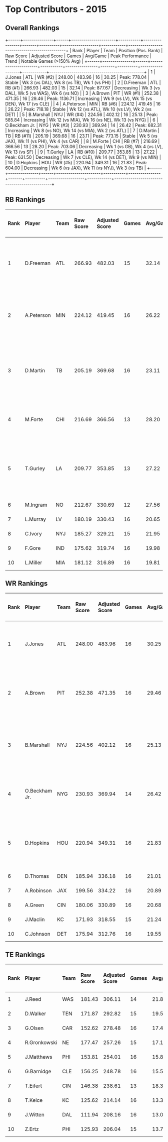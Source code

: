 # Top Contributors - 2015

## Overall Rankings

+------+---------------+------+----------------------+-----------+----------------+-------+----------+------------------+------------+-----------------------------------------------+
| Rank | Player        | Team | Position (Pos. Rank) | Raw Score | Adjusted Score | Games | Avg/Game | Peak Performance | Trend      | Notable Games (>150% Avg)                     |
+------+---------------+------+----------------------+-----------+----------------+-------+----------+------------------+------------+-----------------------------------------------+
| 1    | J.Jones       | ATL  | WR (#2)              | 248.00    | 483.96         | 16    | 30.25    | Peak: 778.04     | Stable     | Wk 3 (vs DAL), Wk 8 (vs TB), Wk 1 (vs PHI)    |
| 2    | D.Freeman     | ATL  | RB (#1)              | 266.93    | 482.03         | 15    | 32.14    | Peak: 877.67     | Decreasing | Wk 3 (vs DAL), Wk 5 (vs WAS), Wk 6 (vs NO)    |
| 3    | A.Brown       | PIT  | WR (#1)              | 252.38    | 471.35         | 16    | 29.46    | Peak: 1136.71    | Increasing | Wk 9 (vs LV), Wk 15 (vs DEN), Wk 17 (vs CLE)  |
| 4    | A.Peterson    | MIN  | RB (#6)              | 224.12    | 419.45         | 16    | 26.22    | Peak: 718.18     | Stable     | Wk 12 (vs ATL), Wk 10 (vs LV), Wk 2 (vs DET)  |
| 5    | B.Marshall    | NYJ  | WR (#4)              | 224.56    | 402.12         | 16    | 25.13    | Peak: 585.84     | Increasing | Wk 12 (vs MIA), Wk 16 (vs NE), Wk 13 (vs NYG) |
| 6    | O.Beckham Jr. | NYG  | WR (#3)              | 230.93    | 369.94         | 14    | 26.42    | Peak: 682.31     | Increasing | Wk 8 (vs NO), Wk 14 (vs MIA), Wk 2 (vs ATL)   |
| 7    | D.Martin      | TB   | RB (#11)             | 205.19    | 369.68         | 16    | 23.11    | Peak: 773.15     | Stable     | Wk 5 (vs JAX), Wk 11 (vs PHI), Wk 4 (vs CAR)  |
| 8    | M.Forte       | CHI  | RB (#7)              | 216.69    | 366.56         | 13    | 28.20    | Peak: 703.06     | Decreasing | Wk 1 (vs GB), Wk 4 (vs LV), Wk 13 (vs SF)     |
| 9    | T.Gurley      | LA   | RB (#10)             | 209.77    | 353.85         | 13    | 27.22    | Peak: 631.50     | Decreasing | Wk 7 (vs CLE), Wk 14 (vs DET), Wk 9 (vs MIN)  |
| 10   | D.Hopkins     | HOU  | WR (#5)              | 220.94    | 349.31         | 16    | 21.83    | Peak: 604.00     | Decreasing | Wk 6 (vs JAX), Wk 11 (vs NYJ), Wk 3 (vs TB)   |
+------+---------------+------+----------------------+-----------+----------------+-------+----------+------------------+------------+-----------------------------------------------+

## RB Rankings

| Rank | Player     | Team | Raw Score | Adjusted Score | Games | Avg/Game | Peak Performance | Trend      | Notable Games (>150% Avg)                    |
| :----| :----------| :----| :---------| :--------------| :-----| :--------| :----------------| :----------| :--------------------------------------------|
| 1    | D.Freeman  | ATL  | 266.93    | 482.03         | 15    | 32.14    | Peak: 877.67     | Decreasing | Wk 3 (vs DAL), Wk 5 (vs WAS), Wk 6 (vs NO)   |
| 2    | A.Peterson | MIN  | 224.12    | 419.45         | 16    | 26.22    | Peak: 718.18     | Stable     | Wk 12 (vs ATL), Wk 10 (vs LV), Wk 2 (vs DET) |
| 3    | D.Martin   | TB   | 205.19    | 369.68         | 16    | 23.11    | Peak: 773.15     | Stable     | Wk 5 (vs JAX), Wk 11 (vs PHI), Wk 4 (vs CAR) |
| 4    | M.Forte    | CHI  | 216.69    | 366.56         | 13    | 28.20    | Peak: 703.06     | Decreasing | Wk 1 (vs GB), Wk 4 (vs LV), Wk 13 (vs SF)    |
| 5    | T.Gurley   | LA   | 209.77    | 353.85         | 13    | 27.22    | Peak: 631.50     | Decreasing | Wk 7 (vs CLE), Wk 14 (vs DET), Wk 9 (vs MIN) |
| 6    | M.Ingram   | NO   | 212.67    | 330.69         | 12    | 27.56    | Peak: 496.29     | Decreasing |                                              |
| 7    | L.Murray   | LV   | 180.19    | 330.43         | 16    | 20.65    | Peak: 533.22     | Stable     |                                              |
| 8    | C.Ivory    | NYJ  | 185.27    | 329.21         | 15    | 21.95    | Peak: 572.56     | Decreasing |                                              |
| 9    | F.Gore     | IND  | 175.62    | 319.74         | 16    | 19.98    | Peak: 459.80     | Stable     |                                              |
| 10   | L.Miller   | MIA  | 181.12    | 316.89         | 16    | 19.81    | Peak: 547.15     | Stable     |                                              |

## WR Rankings

| Rank | Player        | Team | Raw Score | Adjusted Score | Games | Avg/Game | Peak Performance | Trend      | Notable Games (>150% Avg)                     |
| :----| :-------------| :----| :---------| :--------------| :-----| :--------| :----------------| :----------| :---------------------------------------------|
| 1    | J.Jones       | ATL  | 248.00    | 483.96         | 16    | 30.25    | Peak: 778.04     | Stable     | Wk 3 (vs DAL), Wk 8 (vs TB), Wk 1 (vs PHI)    |
| 2    | A.Brown       | PIT  | 252.38    | 471.35         | 16    | 29.46    | Peak: 1136.71    | Increasing | Wk 9 (vs LV), Wk 15 (vs DEN), Wk 17 (vs CLE)  |
| 3    | B.Marshall    | NYJ  | 224.56    | 402.12         | 16    | 25.13    | Peak: 585.84     | Increasing | Wk 12 (vs MIA), Wk 16 (vs NE), Wk 13 (vs NYG) |
| 4    | O.Beckham Jr. | NYG  | 230.93    | 369.94         | 14    | 26.42    | Peak: 682.31     | Increasing | Wk 8 (vs NO), Wk 14 (vs MIA), Wk 2 (vs ATL)   |
| 5    | D.Hopkins     | HOU  | 220.94    | 349.31         | 16    | 21.83    | Peak: 604.00     | Decreasing | Wk 6 (vs JAX), Wk 11 (vs NYJ), Wk 3 (vs TB)   |
| 6    | D.Thomas      | DEN  | 185.94    | 336.18         | 16    | 21.01    | Peak: 450.58     | Decreasing |                                               |
| 7    | A.Robinson    | JAX  | 199.56    | 334.22         | 16    | 20.89    | Peak: 704.37     | Stable     |                                               |
| 8    | A.Green       | CIN  | 180.06    | 330.89         | 16    | 20.68    | Peak: 834.95     | Decreasing |                                               |
| 9    | J.Maclin      | KC   | 171.93    | 318.55         | 15    | 21.24    | Peak: 625.51     | Increasing |                                               |
| 10   | C.Johnson     | DET  | 175.94    | 312.76         | 16    | 19.55    | Peak: 553.46     | Stable     |                                               |

## TE Rankings

| Rank | Player       | Team | Raw Score | Adjusted Score | Games | Avg/Game | Peak Performance | Trend      | Notable Games (>150% Avg) |
| :----| :------------| :----| :---------| :--------------| :-----| :--------| :----------------| :----------| :-------------------------|
| 1    | J.Reed       | WAS  | 181.43    | 306.11         | 14    | 21.86    | Peak: 601.69     | Increasing |                           |
| 2    | D.Walker     | TEN  | 171.87    | 292.82         | 15    | 19.52    | Peak: 497.75     | Increasing |                           |
| 3    | G.Olsen      | CAR  | 152.62    | 278.48         | 16    | 17.40    | Peak: 622.50     | Decreasing |                           |
| 4    | R.Gronkowski | NE   | 177.47    | 257.26         | 15    | 17.15    | Peak: 524.90     | Decreasing |                           |
| 5    | J.Matthews   | PHI  | 153.81    | 254.01         | 16    | 15.88    | Peak: 507.40     | Stable     |                           |
| 6    | G.Barnidge   | CLE  | 156.25    | 248.78         | 16    | 15.55    | Peak: 452.97     | Decreasing |                           |
| 7    | T.Eifert     | CIN  | 146.38    | 238.61         | 13    | 18.35    | Peak: 487.53     | Decreasing |                           |
| 8    | T.Kelce      | KC   | 125.62    | 214.14         | 16    | 13.38    | Peak: 392.55     | Decreasing |                           |
| 9    | J.Witten     | DAL  | 111.94    | 208.16         | 16    | 13.01    | Peak: 498.52     | Decreasing |                           |
| 10   | Z.Ertz       | PHI  | 125.93    | 206.04         | 15    | 13.74    | Peak: 432.36     | Increasing |                           |

